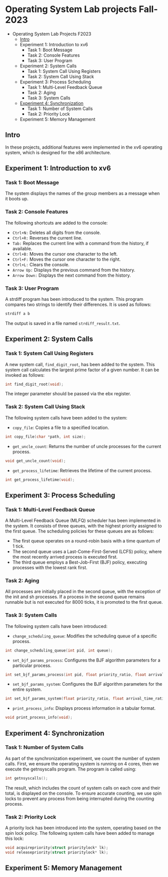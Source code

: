 # Operating System Lab projects Fall-2023
- Operating System Lab Projects F2023
  - [Intro](##Intro)
  - Experiment 1: Introduction to xv6
    - Task 1: Boot Message
    - Task 2: Console Features
    - Task 3: User Program
  - Experiment 2: System Calls
    - Task 1: System Call Using Registers
    - Task 2: System Call Using Stack
  - Experiment 3: Process Scheduling
    - Task 1: Multi-Level Feedback Queue
    - Task 2: Aging
    - Task 3: System Calls
  - [Experiment 4: Synchronization](##Experiment4:Synchronization)
    - Task 1: Number of System Calls
    - Task 2: Priority Lock
  - Experiment 5: Memory Management
 
## Intro
In these projects, additional features were implemented in the xv6 operating system, which is designed for the x86 architecture.

## Experiment 1: Introduction to xv6
### Task 1: Boot Message
The system displays the names of the group members as a message when it boots up.
### Task 2: Console Features
The following shortcuts are added to the console:

- `Ctrl+N:` Deletes all digits from the console.
- `Ctrl+R:` Reverses the current line.
- `Tab:` Replaces the current line with a command from the history, if available.
- `Ctrl+B:` Moves the cursor one character to the left.
- `Ctrl+F:` Moves the cursor one character to the right.
- `Ctrl+L:` Clears the console.
- `Arrow Up:` Displays the previous command from the history.
- `Arrow Down:` Displays the next command from the history.
### Task 3: User Program  
A strdiff program has been introduced to the system. This program compares two strings to identify their differences. It is used as follows:
```Python
strdiff a b
```
The output is saved in a file named `strdiff_result.txt`.

## Experiment 2: System Calls
### Task 1: System Call Using Registers
A new system call, `find_digit_root`, has been added to the system. This system call calculates the largest prime factor of a given number. It can be invoked as follows:
```CPP
int find_digit_root(void);
```
The integer parameter should be passed via the ebx register.

### Task 2: System Call Using Stack

The following system calls have been added to the system:
- `copy_file`: Copies a file to a specified location.
```CPP
int copy_file(char *path, int size);
```
- `get_uncle_count`: Returns the number of uncle processes for the current process.
```CPP
void get_uncle_count(void);
```
- `get_process_lifetime`: Retrieves the lifetime of the current process.
```CPP
int get_process_lifetime(void);
```
## Experiment 3: Process Scheduling
### Task 1: Multi-Level Feedback Queue
A Multi-Level Feedback Queue (MLFQ) scheduler has been implemented in the system. It consists of three queues, with the highest priority assigned to the first queue. The scheduling policies for these queues are as follows:

- The first queue operates on a round-robin basis with a time quantum of 1 tick.
- The second queue uses a Last-Come-First-Served (LCFS) policy, where the most recently arrived process is executed first.
- The third queue employs a Best-Job-First (BJF) policy, executing processes with the lowest rank first.

### Task 2: Aging
All processes are initially placed in the second queue, with the exception of the init and sh processes. If a process in the second queue remains runnable but is not executed for 8000 ticks, it is promoted to the first queue.

### Task 3: System Calls
The following system calls have been introduced:
- `change_scheduling_queue`: Modifies the scheduling queue of a specific process.
```CPP
int change_scheduling_queue(int pid, int queue);
```
- `set_bjf_params_process`: Configures the BJF algorithm parameters for a particular process.
```CPP
int set_bjf_params_process(int pid, float priority_ratio, float arrival_time_ratio, float executed_cycles_ratio);
```
- `set_bjf_params_system`: Configures the BJF algorithm parameters for the entire system.
```CPP
int set_bjf_params_system(float priority_ratio, float arrival_time_ratio, float executed_cycles_ratio);
```
- `print_process_info`: Displays process information in a tabular format.
```CPP
void print_process_info(void);
```

## Experiment 4: Synchronization
### Task 1: Number of System Calls
As part of the synchronization experiment, we count the number of system calls. First, we ensure the operating system is running on 4 cores, then we execute the getnsyscalls program. The program is called using:
```CPP
int getnsyscalls();
```
The result, which includes the count of system calls on each core and their total, is displayed on the console. To ensure accurate counting, we use spin locks to prevent any process from being interrupted during the counting process.
### Task 2: Priority Lock
A priority lock has been introduced into the system, operating based on the spin lock policy. The following system calls have been added to manage this lock:
```CPP
void acquirepriority(struct prioritylock* lk);
void releasepriority(struct prioritylock* lk);
```
## Experiment 5: Memory Management








